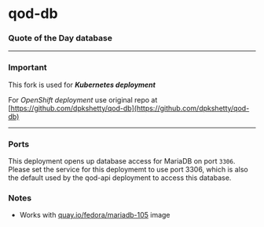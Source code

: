 # qod-db
### Quote of the Day database

---

### Important

This fork is used for ___Kubernetes deployment___

For _OpenShift deployment_ use original repo at [https://github.com/dpkshetty/qod-db](https://github.com/dpkshetty/qod-db)

---

### Ports
This deployment opens up database access for MariaDB on port `3306`. Please set the service for this deploymemt to use port 3306, which is also the default used by the qod-api deployment to access this database.

### Notes
* Works with [quay.io/fedora/mariadb-105](https://quay.io/repository/fedora/mariadb-105) image
